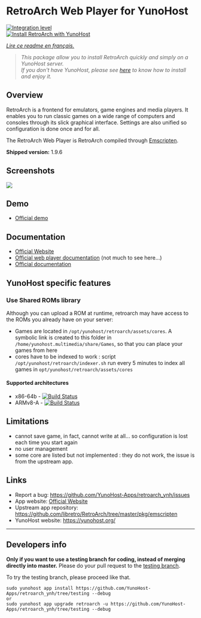 # RetroArch Web Player for YunoHost

[![Integration level](https://dash.yunohost.org/integration/retroarch.svg)](https://dash.yunohost.org/appci/app/retroarch)  
[![Install RetroArch with YunoHost](https://install-app.yunohost.org/install-with-yunohost.png)](https://install-app.yunohost.org/?app=retroarch)

*[Lire ce readme en français.](./README_fr.md)*

> *This package allow you to install RetroArch quickly and simply on a YunoHost server.  
If you don't have YunoHost, please see [here](https://yunohost.org/#/install) to know how to install and enjoy it.*

## Overview
RetroArch is a frontend for emulators, game engines and media players.
It enables you to run classic games on a wide range of computers and consoles through its slick graphical interface. Settings are also unified so configuration is done once and for all.

The RetroArch Web Player is RetroArch compiled through [Emscripten](http://kripken.github.io/emscripten-site/).

**Shipped version:** 1.9.6

## Screenshots

![](https://github.com/libretro/RetroArch/blob/master/docs/ozone-main-menu.jpg)

## Demo

* [Official demo](https://web.libretro.com/)


## Documentation

 * [Official Website](https://www.retroarch.com/)
 * [Official web player documentation](https://github.com/libretro/RetroArch/tree/master/pkg/emscripten) (not much to see here...)
 * [Official documentation](https://docs.libretro.com/)
 
## YunoHost specific features

### Use Shared ROMs library

Although you can upload a ROM at runtime, retroarch may have access to the ROMs you already have on your server:

* Games are located in `/opt/yunohost/retroarch/assets/cores`. A symbolic link is created to this folder in `/home/yunohost.multimedia/share/Games`, so that you can place your games from here
* cores have to be indexed to work : script `/opt/yunohost/retroarch/indexer.sh` run every 5 minutes to index all games in `opt/yunohost/retroarch/assets/cores`


#### Supported architectures

* x86-64b - [![Build Status](https://ci-apps.yunohost.org/ci/logs/retroarch%20%28Apps%29.svg)](https://ci-apps.yunohost.org/ci/apps/retroarch/)
* ARMv8-A - [![Build Status](https://ci-apps-arm.yunohost.org/ci/logs/retroarch%20%28Apps%29.svg)](https://ci-apps-arm.yunohost.org/ci/apps/retroarch/)

## Limitations

* cannot save game, in fact, cannot write at all... so configuration is lost each time you start again
* no user management
* some core are listed but not implemented : they do not work, the issue is from the upstream app.

## Links

 * Report a bug: https://github.com/YunoHost-Apps/retroarch_ynh/issues
 * App website: [Official Website](https://www.retroarch.com/)
 * Upstream app repository: https://github.com/libretro/RetroArch/tree/master/pkg/emscripten
 * YunoHost website: https://yunohost.org/


---

Developers info
----------------

**Only if you want to use a testing branch for coding, instead of merging directly into master.**
Please do your pull request to the [testing branch](https://github.com/YunoHost-Apps/retroarch_ynh/tree/testing).

To try the testing branch, please proceed like that.
```
sudo yunohost app install https://github.com/YunoHost-Apps/retroarch_ynh/tree/testing --debug
or
sudo yunohost app upgrade retroarch -u https://github.com/YunoHost-Apps/retroarch_ynh/tree/testing --debug
```



